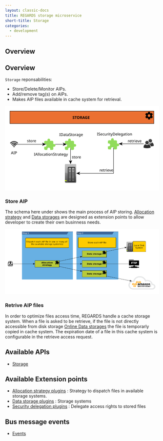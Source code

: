 ```yaml
---
layout: classic-docs
title: REGARDS storage microservice
short-title: Storage
categories:
  - development
---
```


## Overview

## Overview

`Storage` reponsabilities:
 * Store/Delete/Monitor AIPs.
 * Add/remove tag(s) on AIPs.
 * Makes AIP files available in cache system for retrieval.

 ![](/assets/schemas/microservices/storage.svg)

### Store AIP

The schema here under shows the main process of AIP storing. [Allocation strategy](/development/regards/storage/plugins/allocation-strategy-plugins) and [Data storages](/development/regards/storage/plugins/data-storage-plugins) are designed as extension points to allow developer to create their own businness needs.

![](/assets/schemas/storage/sto-store-aip-simple.png)


### Retrive AIP files

In order to optimize files access time, REGARDS handle a cache storage system. When a file is asked to be retrieve, if the file is not directly accessible from disk storage [Online Data storages](/development/regards/storage/plugins/data-storage-plugins) the file is temporarly copied in cache system. The expiration date of a file in this cache system is configurable in the retrieve access request.

## Available APIs

* [Storage](/development/regards/storage/api/storage-api/)

## Available Extension points

- [Allocation strategy plugins](/development/regards/storage/plugins/allocation-strategy-plugins) : Strategy to dispatch files in available storage systems.
- [Data storage plugins](/development/regards/storage/plugins/data-storage-plugins) : Storage systems
- [Security delegation plugins](/development/regards/storage/plugins/security-delegation-plugins) : Delegate access rights to stored files

## Bus message events

 * [Events](/development/regards/catalog/events/events/)
